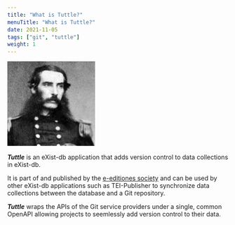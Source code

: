 ```yaml
---
title: "What is Tuttle?"
menuTitle: "What is Tuttle?"
date: 2021-11-05
tags: ["git", "tuttle"]
weight: 1
---
```


![Tuttle logo](/images/HPTuttle-1866.png)

***Tuttle*** is an eXist-db application that adds version control to data collections in eXist-db.

It is part of and published by the [e-editiones society](https://e-editiones.org/) and can be used by
other eXist-db applications such as TEI-Publisher to synchronize
data collections between the database and a Git repository. 

***Tuttle*** wraps the APIs of the Git service providers under a single, common OpenAPI allowing
projects to seemlessly add version control to their data.


